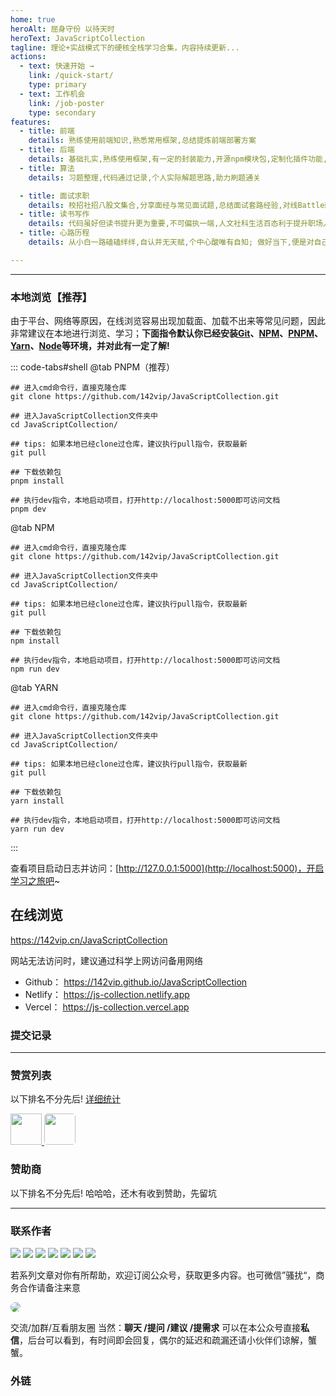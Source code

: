 ```yaml
---
home: true
heroAlt: 屈身守份 以待天时
heroText: JavaScriptCollection
tagline: 理论+实战模式下的硬核全栈学习合集，内容持续更新...
actions:
  - text: 快速开始 →
    link: /quick-start/
    type: primary
  - text: 工作机会
    link: /job-poster
    type: secondary
features:
  - title: 前端
    details: 熟练使用前端知识,熟悉常用框架,总结提炼前端部署方案
  - title: 后端
    details: 基础扎实,熟练使用框架,有一定的封装能力,开源npm模块包,定制化插件功能,保姆级开发部署流程
  - title: 算法
    details: 习题整理,代码通过记录,个人实际解题思路,助力刷题通关

  - title: 面试求职
    details: 校招社招八股文集合,分享面经与常见面试题,总结面试套路经验,对线Battle面试官有条不紊
  - title: 读书写作
    details: 代码虽好但读书提升更为重要,不可偏执一端,人文社科生活百态利于提升职场人生软技能
  - title: 心路历程
    details: 从小白一路磕磕绊绊,自认并无天赋,个中心酸唯有自知; 做好当下,便是对自己的不辜负

---
```




---

<BiliBili bvid="BV1rd4y1V7tB"  />


### 本地浏览【推荐】

由于平台、网络等原因，在线浏览容易出现加载面、加载不出来等常见问题，因此非常建议在本地进行浏览、学习；**下面指令默认你已经安装[Git](https://git-scm.com/download)、[NPM](https://www.npmjs.com/)、[PNPM](https://www.pnpm.cn/)、[Yarn](https://yarn.bootcss.com/)、[Node](http://nodejs.cn)等环境，并对此有一定了解!**

::: code-tabs#shell
@tab PNPM（推荐）

```bash:no-line-numbers
## 进入cmd命令行，直接克隆仓库
git clone https://github.com/142vip/JavaScriptCollection.git

## 进入JavaScriptCollection文件夹中
cd JavaScriptCollection/

## tips: 如果本地已经clone过仓库，建议执行pull指令，获取最新
git pull

## 下载依赖包
pnpm install

## 执行dev指令，本地启动项目，打开http://localhost:5000即可访问文档
pnpm dev

```

@tab NPM

```bash:no-line-numbers
## 进入cmd命令行，直接克隆仓库
git clone https://github.com/142vip/JavaScriptCollection.git

## 进入JavaScriptCollection文件夹中
cd JavaScriptCollection/

## tips: 如果本地已经clone过仓库，建议执行pull指令，获取最新
git pull

## 下载依赖包
npm install

## 执行dev指令，本地启动项目，打开http://localhost:5000即可访问文档
npm run dev

```


@tab YARN

```bash:no-line-numbers
## 进入cmd命令行，直接克隆仓库
git clone https://github.com/142vip/JavaScriptCollection.git

## 进入JavaScriptCollection文件夹中
cd JavaScriptCollection/

## tips: 如果本地已经clone过仓库，建议执行pull指令，获取最新
git pull

## 下载依赖包
yarn install

## 执行dev指令，本地启动项目，打开http://localhost:5000即可访问文档
yarn run dev

```
:::

查看项目启动日志并访问：[http://127.0.0.1:5000](http://localhost:5000)，开启学习之旅吧~


## 在线浏览

<https://142vip.cn/JavaScriptCollection>

网站无法访问时，建议通过科学上网访问备用网络

- Github： <https://142vip.github.io/JavaScriptCollection>
- Netlify： <https://js-collection.netlify.app>
- Vercel： <https://js-collection.vercel.app>


### 提交记录



---


### 赞赏列表


以下排名不分先后! [详细统计]()


<div>
  <a href="https://github.com/ChiefPing" target="_blank">
    <img src="https://avatars2.githubusercontent.com/u/34122068?s=460&v=4" width="50px" style="brder-radius:5px;"/>
  </a> 
  <a name="gzh"></a>
   <a href="https://github.com/xiaoliuxin" target="_blank">
    <img src="https://avatars2.githubusercontent.com/u/60652527?s=460&v=4"  style="border-radius:5px;"  width="50px"/>
  </a>
</div>



### 赞助商

以下排名不分先后!  哈哈哈，还木有收到赞助，先留坑




---
### 联系作者

<div class="open-info-div">
<!-- <a href="#gzh" target="self_blank"><img src="https://img.shields.io/badge/WeChat-公众号-5wd.svg"></a> 
<a href="#wechat" target="_blank"><img src="https://img.shields.io/badge/WeChat-微信-yellow.svg"></a>  -->
<a href="https://space.bilibili.com/350937042" target="_blank"><img src="https://img.shields.io/badge/Bilibili-B站-green.svg"></a> 
<a href="https://142vip.cn" target="_blank"><img src="https://img.shields.io/badge/142vip-网站-orange.svg"></a>
<a href="https://blog.142vip.cn" target="_blank"><img src="https://img.shields.io/badge/blog-博客-blue.svg"></a>
<a href="https://github.com/mmdapl" target="_blank"><img src="https://img.shields.io/badge/Github-Github-9ac.svg"></a>
<a href="https://gitee.com/mmdapl" target="_blank"><img src="https://img.shields.io/badge/Gitee-码云-4ed.svg"></a>
<a href="https://blog.csdn.net/Mmdapl" target="_blank"><img src="https://img.shields.io/badge/csdn-CSDN-8ea.svg"></a>
<a href="https://juejin.im/user/448256476724807" target="_blank"><img src="https://img.shields.io/badge/JueJin-掘金-75c.svg"></a>
</div>

若系列文章对你有所帮助，欢迎订阅公众号，获取更多内容。也可微信”骚扰“，商务合作请备注来意

<!-- <div align="left">
<img src="https://cdn.jsdelivr.net/gh/lir0115/images@main/qr_code/wechat_code.jpg" width="300" height="300"  style="border-radius:5px;"/>
</div> -->


<a name="gzh"></a>


<p>
  <img src="https://cdn.jsdelivr.net/gh/lir0115/images@main/qr_code/gongzhonghao.jpg"  style="border-radius:10px;">
</p>

交流/加群/互看朋友圈
当然：**聊天 /提问 /建议 /提需求** 可以在本公众号直接**私信**，后台可以看到，有时间即会回复，偶尔的延迟和疏漏还请小伙伴们谅解，蟹蟹。




### 外链

